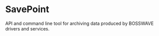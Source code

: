 # SavePoint

API and command line tool for archiving data produced by BOSSWAVE drivers and services.
